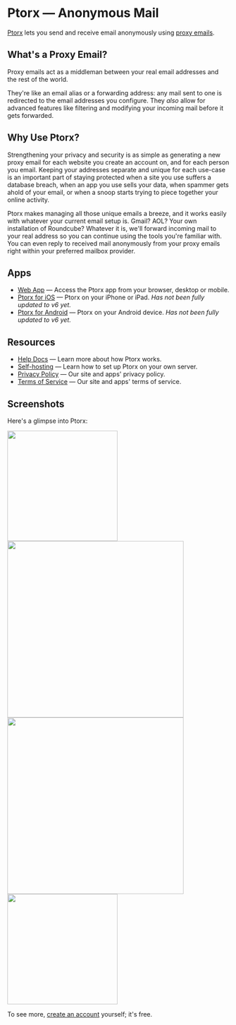 # Ptorx — Anonymous Mail

[Ptorx](https://ptorx.com) lets you send and receive email anonymously using [proxy emails](https://github.com/Xyfir/ptorx/blob/master/docs/help.md#terminology).

## What's a Proxy Email?

Proxy emails act as a middleman between your real email addresses and the rest of the world.

They're like an email alias or a forwarding address: any mail sent to one is redirected to the email addresses you configure. They _also_ allow for advanced features like filtering and modifying your incoming mail before it gets forwarded.

## Why Use Ptorx?

Strengthening your privacy and security is as simple as generating a new proxy email for each website you create an account on, and for each person you email. Keeping your addresses separate and unique for each use-case is an important part of staying protected when a site you use suffers a database breach, when an app you use sells your data, when spammer gets ahold of your email, or when a snoop starts trying to piece together your online activity.

Ptorx makes managing all those unique emails a breeze, and it works easily with whatever your current email setup is. Gmail? AOL? Your own installation of Roundcube? Whatever it is, we'll forward incoming mail to your real address so you can continue using the tools you're familiar with. You can even reply to received mail anonymously from your proxy emails right within your preferred mailbox provider.

## Apps

- [Web App](https://ptorx.com/app) — Access the Ptorx app from your browser, desktop or mobile.
- [Ptorx for iOS](https://itunes.apple.com/us/app/ptorx-proxy-emails/id1161180537) — Ptorx on your iPhone or iPad. _Has not been fully updated to v6 yet._
- [Ptorx for Android](https://play.google.com/store/apps/details?id=com.xyfir.ptorx&hl=en_US) — Ptorx on your Android device. _Has not been fully updated to v6 yet._

## Resources

- [Help Docs](https://github.com/Xyfir/ptorx/blob/master/docs/help.md) — Learn more about how Ptorx works.
- [Self-hosting](https://github.com/Xyfir/ptorx/blob/master/docs/self-host.md) — Learn how to set up Ptorx on your own server.
- [Privacy Policy](https://github.com/Xyfir/ptorx/blob/master/docs/privacy-policy.md) — Our site and apps' privacy policy.
- [Terms of Service](https://github.com/Xyfir/ptorx/blob/master/docs/terms-of-service.md) — Our site and apps' terms of service.

## Screenshots

Here's a glimpse into Ptorx:

<img src="https://i.imgur.com/GNnflLX.png" height="250" />

<img src="https://i.imgur.com/JHJUaeL.png" height="400" />

<img src="https://i.imgur.com/Y97ILuZ.png" height="400" />

<img src="https://i.imgur.com/rRww9oc.png" height="250">

To see more, [create an account](https://ptorx.com/accownt) yourself; it's free.
